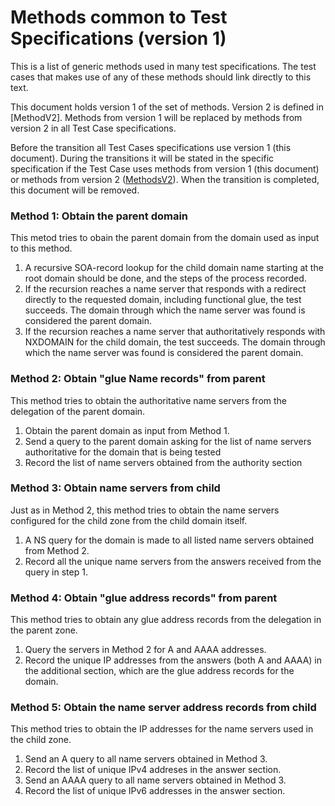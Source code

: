 # Methods common to Test Specifications (version 1)

This is a list of generic methods used in many test specifications. The
test cases that makes use of any of these methods should link directly to
this text.

This document holds version 1 of the set of methods. Version 2 is defined in
[MethodV2]. Methods from version 1 will be replaced by methods from version 2 in
all Test Case specifications.

Before the transition all Test Cases specifications use version 1 (this
document). During the transitions it will be stated in the specific specification
if the Test Case uses methods from version 1 (this document) or methods from
version 2 ([MethodsV2]). When the transition is completed, this document will be
removed.


### Method 1: Obtain the parent domain

This metod tries to obain the parent domain from the domain used as input
to this method.

1. A recursive SOA-record lookup for the child domain name starting at the
   root domain should be done, and the steps of the process recorded.
2. If the recursion reaches a name server that responds with a redirect
   directly to the requested domain, including functional glue, the test
   succeeds. The domain through which the name server was found is
   considered the parent domain.  
3. If the recursion reaches a name server that authoritatively responds
   with NXDOMAIN for the child domain, the test succeeds. The domain through
   which the name server was found is considered the parent domain.

### Method 2: Obtain "glue Name records" from parent

This method tries to obtain the authoritative name servers from the
delegation of the parent domain.

1. Obtain the parent domain as input from Method 1.
2. Send a query to the parent domain asking for the list of name servers
   authoritative for the domain that is being tested 
3. Record the list of name servers obtained from the authority section 

### Method 3: Obtain name servers from child

Just as in Method 2, this method tries to obtain the name servers configured
for the child zone from the child domain itself.

1. A NS query for the domain is made to all listed name servers obtained
   from Method 2. 
2. Record all the unique name servers from the answers received from the query in 
   step 1.

### Method 4: Obtain "glue address records" from parent

This method tries to obtain any glue address records from the delegation
in the parent zone.

1. Query the servers in Method 2 for A and AAAA addresses.
2. Record the unique IP addresses from the answers (both A and AAAA) in
   the additional section, which are the glue address records for the
   domain.

### Method 5: Obtain the name server address records from child

This method tries to obtain the IP addresses for the name servers used in
the child zone.

1. Send an A query to all name servers obtained in Method 3.
2. Record the list of unique IPv4 addreses in the answer section.
3. Send an AAAA query to all name servers obtained in Method 3.
4. Record the list of unique IPv6 addresses in the answer section.


[MethodsV2]:                                    MethodsV2.md
